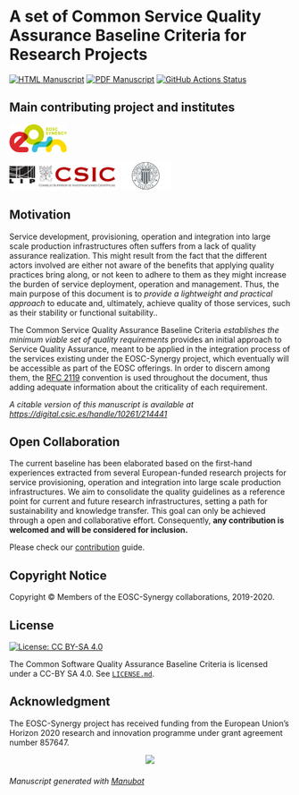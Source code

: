 # A set of Common Service Quality Assurance Baseline Criteria for Research Projects

[![HTML Manuscript](https://img.shields.io/badge/manuscript-HTML-blue.svg)](https://EOSC-synergy.github.io/service-qa-baseline/)
[![PDF Manuscript](https://img.shields.io/badge/manuscript-PDF-blue.svg)](https://EOSC-synergy.github.io/service-qa-baseline/manuscript.pdf)
[![GitHub Actions Status](https://github.com/EOSC-synergy/service-qa-baseline/workflows/Manubot/badge.svg)](https://github.com/EOSC-synergy/service-qa-baseline/actions)

## Main contributing project and institutes

<img src="content/images/logo-SYNERGY.png" height="50">

<p float="left">
    <img src="content/images/logo-LIP.png" height="50">
    <img src="content/images/logo-csic.png" height="50">
    <img src="content/images/logo-UPV.png" height="50">
</p>

## Motivation

Service development, provisioning, operation and integration into large
scale production infrastructures often suffers from a lack of
quality assurance realization. This might result from the fact that the
different actors involved are either not aware of the benefits that applying
quality practices bring along, or not keen to adhere to them as they might
increase the burden of service deployment, operation and management.
Thus, the main purpose of this
document is to _provide a lightweight and practical approach_ to educate and,
ultimately, achieve quality of those services, such as their stability or
functional suitability..

The Common Service Quality Assurance Baseline Criteria
_establishes the minimum viable set of quality requirements_ provides an initial
approach to Service Quality Assurance, meant to be applied in the integration
process of the services existing under the EOSC-Synergy project, which eventually
will be accessible as part of the EOSC offerings. In
order to discern among them, the [RFC 2119](https://www.ietf.org/rfc/rfc2119.txt)
convention is used throughout the document, thus adding adequate information
about the criticality of each requirement.

_A citable version of this manuscript is available at https://digital.csic.es/handle/10261/214441_

## Open Collaboration

The current baseline has been elaborated based on the first-hand
experiences extracted from several European-funded research projects for
service provisioning, operation and integration into large scale production
infrastructures. We aim to consolidate the quality guidelines as a
reference point for current and future research infrastructures, setting a
path for sustainability and knowledge transfer. This goal can only be achieved
through a open and collaborative effort. Consequently, __any contribution
is welcomed and will be considered for inclusion.__

Please check our [contribution](CONTRIBUTING.md) guide.

## Copyright Notice

Copyright © Members of the EOSC-Synergy collaborations, 2019-2020.

## License

[![License: CC BY-SA 4.0](https://img.shields.io/badge/License-CC%20BY--SA%204.0-lightgrey.svg)](https://creativecommons.org/licenses/by-sa/4.0/)

The Common Software Quality Assurance Baseline Criteria is licensed under a
CC-BY SA 4.0. See [`LICENSE.md`](LICENSE.md).

## Acknowledgment

The EOSC-Synergy project has received funding from the European Union’s Horizon
2020 research and innovation programme under grant agreement number 857647.

<p align="center">
  <img src="https://encrypted-tbn0.gstatic.com/images?q=tbn:ANd9GcT1WF4g5KH3PnQE_Ve10QFRS-gZ0NpCQ7Qr-_km1RqnOCEF1fQt">
</p>

###### _Manuscript generated with [Manubot](https://greenelab.github.io/manubot-rootstock/)_
